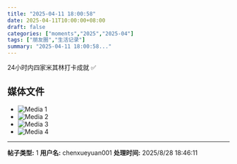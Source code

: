```yaml
---
title: "2025-04-11 18:00:58"
date: 2025-04-11T10:00:00+08:00
draft: false
categories: ["moments","2025","2025-04"]
tags: ["朋友圈","生活记录"]
summary: "2025-04-11 18:00:58..."
---
```


24小时内四家米其林打卡成就 ✅

## 媒体文件

- ![Media 1](/Moments/photos/2025-04-11/202504111800580.jpg)
- ![Media 2](/Moments/photos/2025-04-11/202504111800581.jpg)
- ![Media 3](/Moments/photos/2025-04-11/202504111800582.jpg)
- ![Media 4](/Moments/photos/2025-04-11/202504111800583.jpg)

---

**帖子类型:** 1
**用户名:** chenxueyuan001
**处理时间:** 2025/8/28 18:46:11